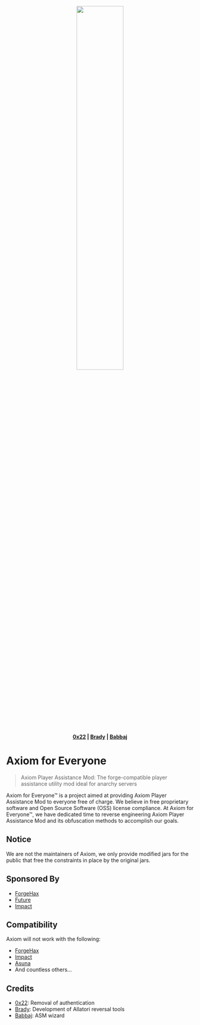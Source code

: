 <!-- Yeah... I love HTML, so what? -->
<p align="center">
 <img src ="https://i.imgur.com/DlPOE6J.png" width="50%" height="50%"/>
 <br>
 <b>
  <a href="https://github.com/0-x-2-2">0x22</a> |
  <a href="https://github.com/ZeroMemes">Brady</a> |
  <a href="https://github.com/babbaj">Babbaj</a>
 </b>
</p>

# Axiom for Everyone

> Axiom Player Assistance Mod: The forge-compatible player assistance utility mod ideal for anarchy servers

Axiom for Everyone™ is a project aimed at providing Axiom Player Assistance Mod to everyone free of charge. We believe in free proprietary
software and Open Source Software (OSS) license compliance. At Axiom for Everyone™, we have dedicated time to reverse engineering Axiom
Player Assistance Mod and its obfuscation methods to accomplish our goals.

## Notice

We are not the maintainers of Axiom, we only provide modified jars for the public that free the constraints in place by the original jars.

## Sponsored By

 - [ForgeHax](https://github.com/fr1kin/ForgeHax)
 - [Future](https://www.futureclient.net/)
 - [Impact](https://impactdevelopment.github.io/)

## Compatibility

Axiom will not work with the following:
 - [ForgeHax](https://github.com/fr1kin/ForgeHax)
 - [Impact](https://impactdevelopment.github.io/)
 - [Asuna](https://www.github.com/ZeroMemes/Asuna/)
 - And countless others...
 
 ## Credits
 
 - [0x22](https://github.com/0-x-2-2): Removal of authentication
 - [Brady](https://github.com/ZeroMemes): Development of Allatori reversal tools
 - [Babbaj](https://github.com/babbaj): ASM wizard
